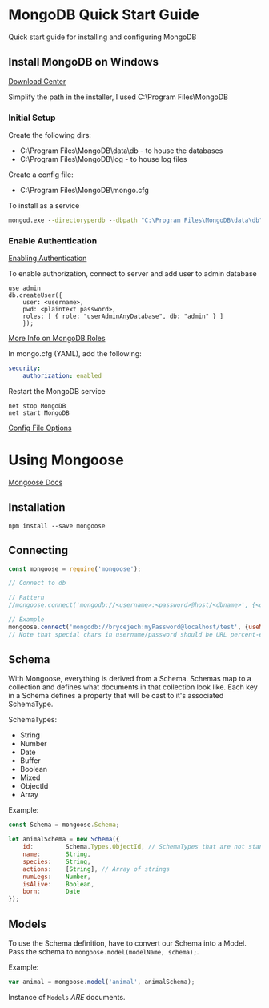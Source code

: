 # MongoDB Quick Start Guide
Quick start guide for installing and configuring MongoDB

## Install MongoDB on Windows
[Download Center](https://www.mongodb.com/download-center)

Simplify the path in the installer, I used C:\Program Files\MongoDB

### Initial Setup

Create the following dirs:
* C:\Program Files\MongoDB\data\db - to house the databases
* C:\Program Files\MongoDB\log - to house log files

Create a config file:
* C:\Program Files\MongoDB\mongo.cfg

 To install as a service
```cmd
mongod.exe --directoryperdb --dbpath "C:\Program Files\MongoDB\data\db" --logpath "C:\Program Files\MongoDB\log\mongo.log" --logappend --config "C:\Program Files\MongoDB\mongo.cfg" --rest --install
```

### Enable Authentication

[Enabling Authentication](https://docs.mongodb.com/manual/tutorial/enable-authentication/)

To enable authorization, connect to server and add user to admin database
```mongo
use admin
db.createUser({
    user: <username>,
    pwd: <plaintext password>,
    roles: [ { role: "userAdminAnyDatabase", db: "admin" } ]
    });
```

[More Info on MongoDB Roles](https://docs.mongodb.com/manual/reference/built-in-roles/)


In mongo.cfg (YAML), add the following:
```YAML
security:
    authorization: enabled
```

Restart the MongoDB service
```
net stop MongoDB
net start MongoDB
```

[Config File Options](https://docs.mongodb.com/v3.0/reference/configuration-options/)


# Using Mongoose

[Mongoose Docs](http://mongoosejs.com)

## Installation

`npm install --save mongoose`

## Connecting

```js
const mongoose = require('mongoose');

// Connect to db

// Pattern
//mongoose.connect('mongodb://<username>:<password>@host/<dbname>', {<options>});

// Example
mongoose.connect('mongodb://brycejech:myPassword@localhost/test', {useMongoClient: true, keepAlive: 1});
// Note that special chars in username/password should be URL percent-encoded
```

## Schema

With Mongoose, everything is derived from a Schema. Schemas map to a collection and defines what documents in that collection look like. Each key in a Schema defines a property that will be cast to it's associated SchemaType.

SchemaTypes:
* String
* Number
* Date
* Buffer
* Boolean
* Mixed
* ObjectId
* Array

Example:

```js
const Schema = mongoose.Schema;

let animalSchema = new Schema({
    id:         Schema.Types.ObjectId, // SchemaTypes that are not standard js types seem to be in Schema.Types
    name:       String,
    species:    String,
    actions:    [String], // Array of strings
    numLegs:    Number,
    isAlive:    Boolean,
    born:       Date
});
```

## Models

To use the Schema definition, have to convert our Schema into a Model. Pass the schema to `mongoose.model(modelName, schema);`.

Example:

```js
var animal = mongoose.model('animal', animalSchema);
```

Instance of `Models` *ARE* documents.
